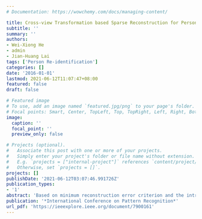 ```yaml
---
# Documentation: https://wowchemy.com/docs/managing-content/

title: Cross-view Transformation based Sparse Reconstruction for Person Re-identification
subtitle: ''
summary: ''
authors:
- Wei-Xiong He
- admin
- Jian-Huang Lai
tags: ['Person Re-identification']
categories: []
date: '2016-01-01'
lastmod: 2021-06-12T11:07:47+08:00
featured: false
draft: false

# Featured image
# To use, add an image named `featured.jpg/png` to your page's folder.
# Focal points: Smart, Center, TopLeft, Top, TopRight, Left, Right, BottomLeft, Bottom, BottomRight.
image:
  caption: ''
  focal_point: ''
  preview_only: false

# Projects (optional).
#   Associate this post with one or more of your projects.
#   Simply enter your project's folder or file name without extension.
#   E.g. `projects = ["internal-project"]` references `content/project/deep-learning/index.md`.
#   Otherwise, set `projects = []`.
projects: []
publishDate: '2021-06-12T03:07:46.991726Z'
publication_types:
- '1'
abstract: 'Based on minimum reconstruction error criterion and the intrinsic sparse property of natural data, sparse representation (SR) has shown promising performance on various image recognition tasks. However, in the field of person re-identification (re-id), the state-of-the-art is still dominated by other methods such as metric learning or CNN. It is because samples in one view may not be representative enough to represent samples from another view. As such, the reconstruction error could be excessive, and different pedestrians are indistinguishable with the coefficient produced by sparse representation. In this paper, we proposed an asymmetric sparse representation to address this problem. Samples of different camera views (gallery and probe samples) are mapped to a common latent space and the sparse coefficient is generated in this space. In this way, the representation power is enhanced and the sparse coefficient becomes more reliable. The similarities of different samples are determined by the enhanced sparse coefficient, which allows more discriminative matching across different camera views. Extensive experiments on CAVIAR4REID, iLIDS-VID and PRID 2011 datasets have demonstrated the merits of our approach.'
publication: '*International Conference on Pattern Recognition*'
url_pdf: 'https://ieeexplore.ieee.org/document/7900161'
---
```

